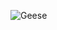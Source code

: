 ![Geese](https://user-images.githubusercontent.com/81305796/112351382-bd73ed00-8cc1-11eb-8291-94b2098443c3.jpg)
